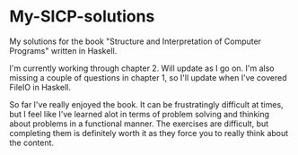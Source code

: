 # My-SICP-solutions
My solutions for the book "Structure and Interpretation of Computer Programs" written in Haskell. 

I'm currently working through chapter 2. Will update as I go on. I'm also missing a couple of questions in chapter 1, so I'll update when I've covered FileIO in Haskell.

So far I've really enjoyed the book. It can be frustratingly difficult at times, but I feel like I've learned alot in terms of problem solving and thinking about problems in a functional manner. The exercises are difficult, but completing them is definitely worth it as they force you to really think about the content.
